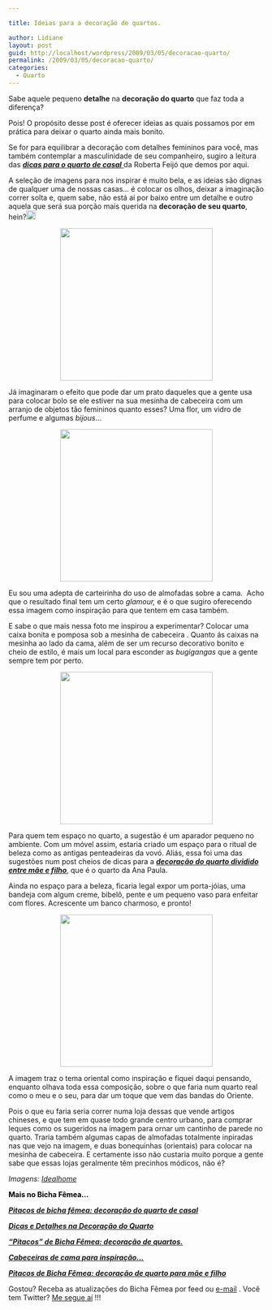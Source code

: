```yaml
---

title: Ideias para a decoração de quartos.

author: Lidiane
layout: post
guid: http://localhost/wordpress/2009/03/05/decoracao-quarto/
permalink: /2009/03/05/decoracao-quarto/
categories:
  - Quarto
---
```

Sabe aquele pequeno **detalhe** na **decoração do quarto** que faz toda a diferença?

Pois! O propósito desse post é oferecer ideias as quais possamos por em prática para deixar o quarto ainda mais bonito.

Se for para equilibrar a decoração com detalhes femininos para você, mas também contemplar a masculinidade de seu companheiro, sugiro a leitura das <a href="http://www.trololodemulher.com.br/2010/03/29/pitacos-de-bicha-femea-decoracao-do-quarto-de-casal/" target="_self">**_dicas para o quarto de casal_** </a>da Roberta Feijó que demos por aqui.

A seleção de imagens para nos inspirar é muito bela, e as ideias são dignas de qualquer uma de nossas casas… é colocar os olhos, deixar a imaginação correr solta e, quem sabe, não está aí por baixo entre um detalhe e outro aquela que será sua porção mais querida na **decoração de seu quarto**, hein?[<img style="display: inline;" title="clip_image001[4]" src="http://www.trololodemulher.com.br/blog/wp-content/uploads/2009/03/clip-image0014-thumb3.gif" alt="clip_image001[4]" width="18" height="18" />](http://www.trololodemulher.com.br/blog/wp-content/uploads/2009/03/clip-image00143.gif)

<p style="text-align: center;">
  <a href="http://www.trololodemulher.com.br/blog/wp-content/uploads/2011/03/decoracao-de-quartos.jpg"><img class="alignnone size-full wp-image-6172" title="decoração de quartos" src="http://www.trololodemulher.com.br/blog/wp-content/uploads/2011/03/decoracao-de-quartos.jpg" alt="" width="300" height="300" /></a>
</p>

Já imaginaram o efeito que pode dar um prato daqueles que a gente usa para colocar bolo se ele estiver na sua mesinha de cabeceira com um arranjo de objetos tão femininos quanto esses? Uma flor, um vidro de perfume e algumas _bijous_…[](http://www.trololodemulher.com.br/blog/wp-content/uploads/2009/03/clip-image00163.gif)

<p style="text-align: center;">
  <a href="http://www.trololodemulher.com.br/blog/wp-content/uploads/2011/03/decoracao-de-quartos2.jpg"><img class="alignnone size-full wp-image-6173" title="decoração de quartos[2]" src="http://www.trololodemulher.com.br/blog/wp-content/uploads/2011/03/decoracao-de-quartos2.jpg" alt="" width="300" height="300" /></a>
</p>

Eu sou uma adepta de carteirinha do uso de almofadas sobre a cama.  Acho que o resultado final tem um certo _glamour,_ e é o que sugiro oferecendo essa imagem como inspiração para que tentem em casa também.

E sabe o que mais nessa foto me inspirou a experimentar? Colocar uma caixa bonita e pomposa sob a mesinha de cabeceira . Quanto ás caixas na mesinha ao lado da cama, além de ser um recurso decorativo bonito e cheio de estilo, é mais um local para esconder as _bugigangas_ que a gente sempre tem por perto.

<p style="text-align: center;">
  <a href="http://www.trololodemulher.com.br/blog/wp-content/uploads/2011/03/decoracao-de-quartos3.jpg"><img class="alignnone size-full wp-image-6174" title="decoração de quartos[3]" src="http://www.trololodemulher.com.br/blog/wp-content/uploads/2011/03/decoracao-de-quartos3.jpg" alt="" width="300" height="300" /></a>
</p>

Para quem tem espaço no quarto, a sugestão é um aparador pequeno no ambiente. Com um móvel assim, estaria criado um espaço para o ritual de beleza como as antigas penteadeiras da vovó. Aliás, essa foi uma das sugestões num post cheios de dicas para a **_<a href="http://www.trololodemulher.com.br/2010/04/22/pitacos-de-bicha-femea-decoracao-de-quarto-para-mae-e-filho/" target="_self">decoração do quarto dividido entre mãe e filho</a>_**, que é o quarto da Ana Paula.

Ainda no espaço para a beleza, ficaria legal expor um porta-jóias, uma bandeja com algum creme, bibelô, pente e um pequeno vaso para enfeitar com flores. Acrescente um banco charmoso, e pronto!

<p style="text-align: center;">
  <a href="http://www.trololodemulher.com.br/blog/wp-content/uploads/2011/03/decoracao-de-quartos4.jpg"><img class="alignnone size-full wp-image-6175" title="decoração de quartos[4]" src="http://www.trololodemulher.com.br/blog/wp-content/uploads/2011/03/decoracao-de-quartos4.jpg" alt="" width="300" height="300" /></a>
</p>

A imagem traz o tema oriental como inspiração e fiquei daqui pensando, enquanto olhava toda essa composição, sobre o que faria num quarto real como o meu e o seu, para dar um toque que vem das bandas do Oriente.

Pois o que eu faria seria correr numa loja dessas que vende artigos chineses, e que tem em quase todo grande centro urbano, para comprar leques como os sugeridos na imagem para ornar um cantinho de parede no quarto. Traria também algumas capas de almofadas totalmente inpiradas nas que vejo na imagem, e duas bonequinhas (orientais) para colocar na mesinha de cabeceira. E certamente isso não custaria muito porque a gente sabe que essas lojas geralmente têm precinhos módicos, não é?[](http://www.trololodemulher.com.br/blog/wp-content/uploads/2009/03/clip-image001142.gif)

_Imagens:_ [_Idealhome_](http://www.idealhomemagazine.co.uk/) 

**<span style="color: #000000;">Mais no Bicha Fêmea…</span>**

**<span style="color: #000000;">_<a href="http://www.trololodemulher.com.br/2010/03/29/pitacos-de-bicha-femea-decoracao-do-quarto-de-casal/" target="_self">Pitacos de bicha fêmea: decoração do quarto de casal</a>_</span>**

[**_Dicas e Detalhes na Decoração do Quarto_**](http://www.trololodemulher.com.br/2009/10/01/dicas-e-detalhes-na-decoracao-do-quarto/)

[**_“Pitacos” de Bicha Fêmea: decoração de quartos._**](http://www.trololodemulher.com.br/2009/08/11/pitacos-de-bicha-fmea-decorao-de-quartos/)

[**_Cabeceiras de cama para inspiração…_**](http://www.trololodemulher.com.br/2009/04/30/cabeceiras-de-cama-para-inspirao/)

**_<a href="http://www.trololodemulher.com.br/2010/04/22/pitacos-de-bicha-femea-decoracao-de-quarto-para-mae-e-filho/" target="_self">Pitacos de Bicha Fêmea: decoração de quarto para mãe e filho</a>_**

Gostou? Receba as atualizações do Bicha Fêmea por <a>feed </a>ou [e-mail](http://feedburner.google.com/fb/a/mailverify?uri=blogbichafemea&loc=pt_BR) . Você tem Twitter? [Me segue aí](http://twitter.com/bichafemea) !!!